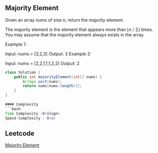 ## Majority Element
Given an array nums of size n, return the majority element.

The majority element is the element that appears more than ⌊n / 2⌋ times. You may assume that the majority element always exists in the array.

 
Example 1:

Input: nums = [3,2,3]
Output: 3
Example 2:

Input: nums = [2,2,1,1,1,2,2]
Output: 2

```java
class Solution {
    public int majorityElement(int[] nums) {
        Arrays.sort(nums);
        return nums[nums.length/2];
    }
}
 
#### Complexity
```bash
Time Complexity :O(nlogn)
Space Complexity : O(n)
```
## Leetcode
[Majority Element](https://leetcode.com/problems/majority-element/description/)
